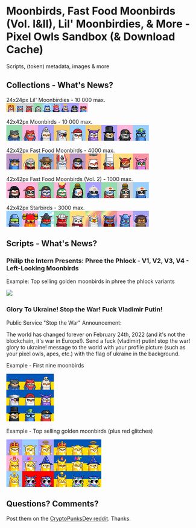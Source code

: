 #  Moonbirds, Fast Food Moonbirds (Vol. I&II), Lil' Moonbirdies, & More - Pixel Owls Sandbox (& Download Cache)


Scripts, (token) metadata, images & more



## Collections - What's News?

24x24px Lil' Moonbirdies - 10 000 max. <br>
![](i/lilmoonbirdies-strip.png)

42x42px Moonbirds - 10 000 max. <br>
![](i/moonbirds-strip.png)

42x42px Fast Food Moonbirds - 4000 max. <br>
![](i/fastfoodmoonbirds-strip.png)

42x42px Fast Food Moonbirds (Vol. 2) - 1000 max. <br>
![](i/fastfoodmoonbirds-ii-strip.png)

42x42px Starbirds - 3000 max. <br>
![](i/starbirds-strip.png)




## Scripts - What's News?

### Philip the Intern Presents: Phree the Phlock - V1, V2, V3, V4 - Left-Looking Moonbirds

Example: Top selling golden moonbirds in phree the phlock variants

![](i/phree-the-phlock.png)





### Glory To Ukraine! Stop the War! Fuck Vladimir Putin!

Public Service "Stop the War" Announcement:

The world has changed forever on February 24th, 2022
(and it's not the blockchain, it's war in Europe!).
Send a fuck (vladimir) putin! stop the war! glory to ukraine! message
to the world with your profile picture (such as your pixel owls, apes, etc.) with the flag of ukraine  in the background.


Example - First nine moonbirds

![](i/moonbirds-ukraine.png)


Example - Top selling golden moonbirds (plus red glitches)

![](i/moonbirds-ukraine-golden.png)




## Questions? Comments?

Post them on the [CryptoPunksDev reddit](https://old.reddit.com/r/CryptoPunksDev). Thanks.



